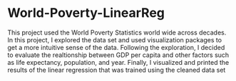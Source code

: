 # World-Poverty-LinearReg

This project used the World Poverty Statistics world wide across decades.
In this project, I explored the data set and used visualization packages to get a more intuitive sense of the data.
Following the exploration, I decided to evaluate the realtionship between GDP per capita and other factors such as life expectancy, population, and year.
Finally, I visualized and printed the results of the linear regression that was trained using the cleaned data set
